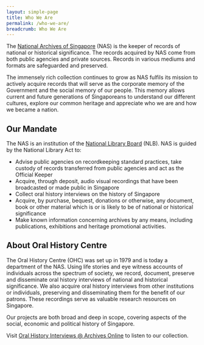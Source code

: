 ```yaml
---
layout: simple-page
title: Who We Are
permalink: /who-we-are/
breadcrumb: Who We Are
---
```

The [National Archives of Singapore](https://www.nas.gov.sg) (NAS) is the keeper of records of national or historical significance. The records acquired by NAS come from both public agencies and private sources. Records in various mediums and formats are safeguarded and preserved.

The immensely rich collection continues to grow as NAS fulfils its mission to actively acquire records that will serve as the corporate memory of the Government and the social memory of our people. This memory allows current and future generations of Singaporeans to understand our different cultures, explore our common heritage and appreciate who we are and how we became a nation.

## Our Mandate

The NAS is an institution of the [National Library Board](https://www.nlb.gov.sg) (NLB). NAS is guided by the National Library Act to:

* Advise public agencies on recordkeeping standard practices, take custody of records transferred from public agencies and act as the Official Keeper
* Acquire, through deposit, audio visual recordings that have been broadcasted or made public in Singapore
* Collect oral history interviews on the history of Singapore
* Acquire, by purchase, bequest, donations or otherwise, any document, book or other material which is or is likely to be of national or historical significance
* Make known information concerning archives by any means, including publications, exhibitions and heritage promotional activities.

## About Oral History Centre

The Oral History Centre (OHC) was set up in 1979 and is today a department of the NAS. Using life stories and eye witness accounts of individuals across the spectrum of society, we record, document, preserve and disseminate oral history interviews of national and historical significance. We also acquire oral history interviews from other institutions or individuals, preserving and disseminating them for the benefit of our patrons. These recordings serve as valuable research resources on Singapore.

Our projects are both broad and deep in scope, covering aspects of the social, economic and political history of Singapore.

Visit [Oral History Interviews @ Archives Online](http://www.nas.gov.sg/archivesonline/oral_history_interviews/) to listen to our collection.